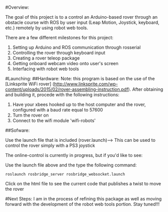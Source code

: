 #Overview:

The goal of this project is to a control an Arduino-based rover through an obstacle course with ROS by user input (Leap Motion, Joystick, keyboard, etc.) remotely by using robot web tools.

There are a few different milestones for this project:

1. Setting up Arduino and ROS communication through rosserial
2. Controlling the rover through keyboard input
3. Creating a rover teleop package
4. Getting onboard webcam video onto user's screen
5. Interfacing with robot web tools

#Launching:
##Hardware:
Note: this program is based on the use of the [Linksprite WiFi rover] (http://www.linksprite.com/wp-content/uploads/2015/02/rover-assembling-instruction.pdf). After obtaining and building it, procede with the following instructions:
1. Have your xbees hooked up to the host computer and the rover, configured with a baud rate equal to 57600
2. Turn the rover on
3. Connect to the wifi module 'wifi-robots'

##Sofware:

Use the launch file that is included (rover.launch)--> This can be used to control the rover simply with a PS3 joystick

The online-control is currently in progress, but if you'd like to see:

Use the launch file above and the type the following command:
```
roslaunch rosbridge_server rosbridge_websocket.launch
```
Click on the html file to see the current code that publishes a twist to move the rover

#Next Steps:
I am in the process of refining this package as well as moving forward with the development of the robot web tools portion. Stay tuned!!!
